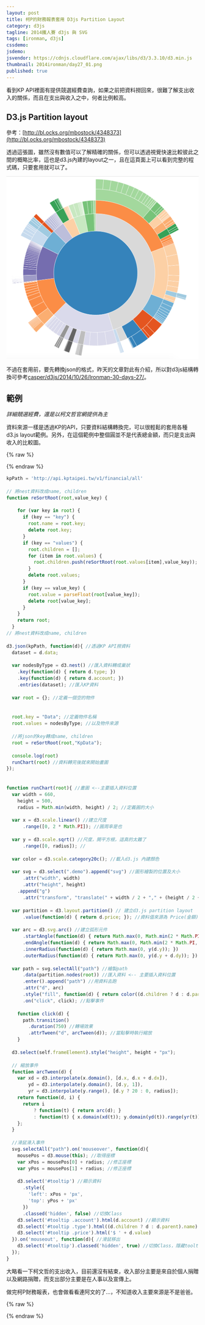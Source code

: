 ```yaml
---
layout: post
title: 柯P的財務報表套用 D3js Partition Layout
category: d3js
tagline: 2014鐵人賽 d3js 與 SVG
tags: [ironman, d3js]
cssdemo:
jsdemo:
jsvendor: https://cdnjs.cloudflare.com/ajax/libs/d3/3.3.10/d3.min.js
thumbnail: 2014ironman/day27_01.png
published: true
---
```


看到KP API裡面有提供競選經費查詢，如果之前把資料撈回來，很難了解支出收入的關係，而且在支出與收入之中，何者比例較高。

<!-- more -->

## D3.js Partition layout

參考：[http://bl.ocks.org/mbostock/4348373](http://bl.ocks.org/mbostock/4348373)

透過這張圖，雖然沒有數值可以了解精確的關係，但可以透過視覺快速比較彼此之間的概略比率，這也是d3.js內建的layout之一，且在這頁面上可以看到完整的程式碼，只要套用就可以了。

![](/images/2014ironman/day27_02.png)

不過在套用前，要先轉換json的格式，昨天的文章對此有介紹，所以對d3js結構轉換可參考[casper/d3js/2014/10/26/Ironman-30-days-27/](casper/d3js/2014/10/26/Ironman-30-days-27/)。

## 範例

*詳細競選經費，還是以柯文哲官網提供為主*

資料來源一樣是透過KP的API，只要資料結構轉換完，可以很輕鬆的套用各種d3.js layout範例。另外，在這個範例中整個圓並不是代表總金額，而只是支出與收入的比較圖。

{% raw %}
<div class="demo">
<div id="tooltip" class="hidden">
  <div><strong>Infomation</strong></div>
  <div>款項 : <span class="account"></span></div>
  <div>類別 : <span class="type"></span></div>
  <div>金額 : <span class="price"></span></div>
</div>
</div>
{% endraw %}

```javascript
kpPath = 'http://api.kptaipei.tw/v1/financial/all'

// 將nest資料改成name, children
function reSortRoot(root,value_key) {

    for (var key in root) {
      if (key == "key") {
        root.name = root.key;
        delete root.key;
      }
      if (key == "values") {
        root.children = [];
        for (item in root.values) {
          root.children.push(reSortRoot(root.values[item],value_key));
        }
        delete root.values;
      }
      if (key == value_key) {
        root.value = parseFloat(root[value_key]);
        delete root[value_key];
      }
    }
    return root;
  }
// 將nest資料改成name, children

d3.json(kpPath, function(d){ //透過KP API撈資料
  dataset = d.data;

  var nodesByType = d3.nest() //匯入資料轉成巢狀
    .key(function(d) { return d.type; })
    .key(function(d) { return d.account; })
    .entries(dataset); //匯入KP資料

  var root = {}; //定義一個空的物件


  root.key = "Data"; //定義物件名稱
  root.values = nodesByType; //以及物件來源

  //將json的key轉成name, children
  root = reSortRoot(root,"KpData");

  console.log(root)
  runChart(root) //資料轉完後就來開始畫圖
});


function runChart(root){ //畫圖 <--主要插入資料位置
  var width = 660,
    height = 500,
    radius = Math.min(width, height) / 2; //定義圓的大小

  var x = d3.scale.linear() //建立尺度
      .range([0, 2 * Math.PI]); //圓周率是也

  var y = d3.scale.sqrt() //尺度，開平方根，這真的太難了
      .range([0, radius]); //

  var color = d3.scale.category20c(); //載入d3.js 內建顏色

  var svg = d3.select(".demo").append("svg") //圖形繪製的位置及大小
      .attr("width", width)
      .attr("height", height)
    .append("g")
      .attr("transform", "translate(" + width / 2 + "," + (height / 2 + 10) + ")");

  var partition = d3.layout.partition() // 建立d3.js partition layout
      .value(function(d) { return d.price; }); //資料值來源為 Price(金額)

  var arc = d3.svg.arc() //建立弧形元件
      .startAngle(function(d) { return Math.max(0, Math.min(2 * Math.PI, x(d.x))); })
      .endAngle(function(d) { return Math.max(0, Math.min(2 * Math.PI, x(d.x + d.dx))); })
      .innerRadius(function(d) { return Math.max(0, y(d.y)); })
      .outerRadius(function(d) { return Math.max(0, y(d.y + d.dy)); });

  var path = svg.selectAll("path") //繪製path
      .data(partition.nodes(root)) //匯入資料 <-- 主要插入資料位置
      .enter().append("path") //用資料去跑
      .attr("d", arc)
      .style("fill", function(d) { return color((d.children ? d : d.parent).name); }) //
      .on("click", click); //點擊事件

    function click(d) {
      path.transition()
        .duration(750) //轉場效果
        .attrTween("d", arcTween(d)); //當點擊時執行縮放
    }

  d3.select(self.frameElement).style("height", height + "px");

  // 縮放事件
  function arcTween(d) {
    var xd = d3.interpolate(x.domain(), [d.x, d.x + d.dx]),
        yd = d3.interpolate(y.domain(), [d.y, 1]),
        yr = d3.interpolate(y.range(), [d.y ? 20 : 0, radius]);
    return function(d, i) {
      return i
          ? function(t) { return arc(d); }
          : function(t) { x.domain(xd(t)); y.domain(yd(t)).range(yr(t)); return arc(d); };
    };
  }

  //滑鼠滑入事件
  svg.selectAll("path").on('mouseover', function(d){
    mousePos = d3.mouse(this); //取得座標
    var xPos = mousePos[0] + radius; //修正座標
    var yPos = mousePos[1] + radius; //修正座標

    d3.select('#tooltip') //顯示資料
      .style({
        'left': xPos + 'px',
        'top': yPos + 'px'
      })
      .classed('hidden', false) //切換Class
    d3.select('#tooltip .account').html(d.account) //顯示資料
    d3.select('#tooltip .type').html((d.children ? d : d.parent).name)
    d3.select('#tooltip .price').html('$ ' + d.value)
  }).on('mouseout', function(d){ //滑鼠移出
    d3.select('#tooltip').classed('hidden', true) //切換Class，隱藏tooltip
  });
}
```


大略看一下柯文哲的支出收入，目前還沒有結束，收入部分主要是來自於個人捐贈以及網路捐贈，而支出部分主要是在人事以及宣傳上。

做完柯P財務報表，也會做看看連阿文的了...，不知道收入主要來源是不是爸爸。


{% raw %}
<style>

path {
  stroke: #fff;
  fill-rule: evenodd;
}
.demo{
  position: relative;
}
#tooltip{
  position: absolute;
  max-width: 220px;
  padding: 10px;
  background-color: #fff;
  border-radius: 2px;
  box-shadow: 0 2px 2px rgba(0,0,0, .16);
  pointer-events: none;
  transition: opacity .2s;
  opacity: 1;
  font-size: 11px;
}
#tooltip.hidden{
  opacity: 0;
}
</style>
<script>
kpPath = 'http://api.kptaipei.tw/v1/financial/all'

// 將nest資料改成name, children
function reSortRoot(root,value_key) {

    for (var key in root) {
      if (key == "key") {
        root.name = root.key;
        delete root.key;
      }
      if (key == "values") {
        root.children = [];
        for (item in root.values) {
          root.children.push(reSortRoot(root.values[item],value_key));
        }
        delete root.values;
      }
      if (key == value_key) {
        root.value = parseFloat(root[value_key]);
        delete root[value_key];
      }
    }
    return root;
  }
// 將nest資料改成name, children

d3.json(kpPath, function(d){ //透過KP API撈資料
  dataset = d.data;

  var nodesByType = d3.nest() //匯入資料轉成巢狀
    .key(function(d) { return d.type; })
    .key(function(d) { return d.account; })
    .entries(dataset); //匯入KP資料

  var root = {}; //定義一個空的物件


  root.key = "Data"; //定義物件名稱
  root.values = nodesByType; //以及物件來源

  //將json的key轉成name, children
  root = reSortRoot(root,"KpData");

  console.log(root)
  runChart(root) //資料轉完後就來開始畫圖
});


function runChart(root){ //畫圖 <--主要插入資料位置
  var width = 660,
    height = 500,
    radius = Math.min(width, height) / 2; //定義圓的大小

  var x = d3.scale.linear() //建立尺度
      .range([0, 2 * Math.PI]); //圓周率是也

  var y = d3.scale.sqrt() //尺度，開平方根，這真的太難了
      .range([0, radius]); //

  var color = d3.scale.category20c(); //載入d3.js 內建顏色

  var svg = d3.select(".demo").append("svg") //圖形繪製的位置及大小
      .attr("width", width)
      .attr("height", height)
    .append("g")
      .attr("transform", "translate(" + width / 2 + "," + (height / 2 + 10) + ")");

  var partition = d3.layout.partition() // 建立d3.js partition layout
      .value(function(d) { return d.price; }); //資料值來源為 Price(金額)

  var arc = d3.svg.arc() //建立弧形元件
      .startAngle(function(d) { return Math.max(0, Math.min(2 * Math.PI, x(d.x))); })
      .endAngle(function(d) { return Math.max(0, Math.min(2 * Math.PI, x(d.x + d.dx))); })
      .innerRadius(function(d) { return Math.max(0, y(d.y)); })
      .outerRadius(function(d) { return Math.max(0, y(d.y + d.dy)); });

  var path = svg.selectAll("path") //繪製path
      .data(partition.nodes(root)) //匯入資料 <-- 主要插入資料位置
      .enter().append("path") //用資料去跑
      .attr("d", arc)
      .style("fill", function(d) { return color((d.children ? d : d.parent).name); }) //
      .on("click", click); //點擊事件

    function click(d) {
      path.transition()
        .duration(750) //轉場效果
        .attrTween("d", arcTween(d)); //當點擊時執行縮放
    }

  d3.select(self.frameElement).style("height", height + "px");

  // 縮放事件
  function arcTween(d) {
    var xd = d3.interpolate(x.domain(), [d.x, d.x + d.dx]),
        yd = d3.interpolate(y.domain(), [d.y, 1]),
        yr = d3.interpolate(y.range(), [d.y ? 20 : 0, radius]);
    return function(d, i) {
      return i
          ? function(t) { return arc(d); }
          : function(t) { x.domain(xd(t)); y.domain(yd(t)).range(yr(t)); return arc(d); };
    };
  }

  //滑鼠滑入事件
  svg.selectAll("path").on('mouseover', function(d){
    mousePos = d3.mouse(this); //取得座標
    var xPos = mousePos[0] + radius; //修正座標
    var yPos = mousePos[1] + radius; //修正座標

    d3.select('#tooltip') //顯示資料
      .style({
        'left': xPos + 'px',
        'top': yPos + 'px'
      })
      .classed('hidden', false) //切換Class
    d3.select('#tooltip .account').html(d.account) //顯示資料
    d3.select('#tooltip .type').html((d.children ? d : d.parent).name)
    d3.select('#tooltip .price').html('$ ' + d.value)
  }).on('mouseout', function(d){ //滑鼠移出
    d3.select('#tooltip').classed('hidden', true) //切換Class，隱藏tooltip
  });
}


</script>
{% endraw %}
